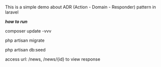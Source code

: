 This is a simple demo about ADR (Action - Domain - Responder) pattern in laravel

***how to run***

composer update -vvv

php artisan migrate

php artisan db:seed

access url: /news, /news/{id} to view response


